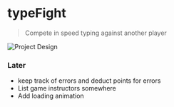 # typeFight

> Compete in speed typing against another player

![Project Design](https://res.cloudinary.com/charley81/image/upload/v1662994158/typeFight/preview_mulbpv.png)

### Later

- keep track of errors and deduct points for errors
- List game instructors somewhere
- Add loading animation
